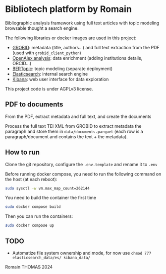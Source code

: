 # Bibliotech platform by Romain

Bibliographic analysis framework using full text articles with topic modeling browsable thought a search engine.

The following libraries or docker images are used in this project:

  - [GROBID](https://github.com/kermitt2/grobid): metadata (title, authors...) and full text extraction from the PDF (used with `grobid_client_python`)
  - [OpenAlex analysis](https://github.com/romain894/openalex-analysis): data enrichment (adding institutions details, ORCID...)
  - [BERTopic](https://github.com/MaartenGr/BERTopic): topic modeling (separate deployment)
  - [Elasticsearch](https://www.elastic.co/elasticsearch): internal search engine
  - [Kibana](https://www.elastic.co/kibana): web user interface for data exploration

This project code is under AGPLv3 license.

## PDF to documents

From the PDF, extract metadata and full text, and create the documents

Process the full text TEI XML from GROBID to extract metadata the paragraph and store them in `data/documents.parquet` (each row is a paragraph/document and contains the text + the metadata).

## How to run

Clone the git repository, configure the `.env.template` and rename it to `.env`

Before running docker compose, you need to run the following command on the host (at each reboot):
```bash
sudo sysctl -w vm.max_map_count=262144
```

You need to build the container the first time
```bash
sudo docker compose build
```

Then you can run the containers:
```bash
sudo docker compose up
```


## TODO

  - Automatize file system ownership and mode, for now use `chmod 777 elasticsearch_data/es/ kibana_data/` 


Romain THOMAS 2024